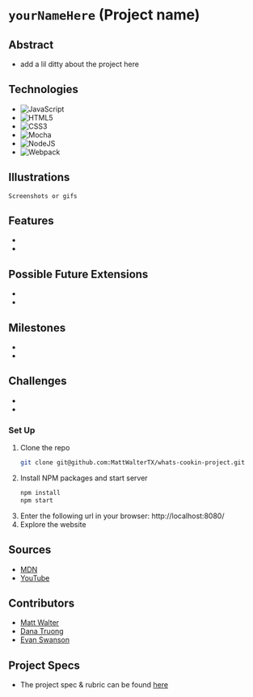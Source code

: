 # `yourNameHere` (Project name)

## Abstract
  - add a lil ditty about the project here

## Technologies
- ![JavaScript](https://img.shields.io/badge/javascript-%23323330.svg?style=for-the-badge&logo=javascript&logoColor=%23F7DF1E)
- ![HTML5](https://img.shields.io/badge/html5-%23E34F26.svg?style=for-the-badge&logo=html5&logoColor=white)
- ![CSS3](https://img.shields.io/badge/css3-%231572B6.svg?style=for-the-badge&logo=css3&logoColor=white)
- ![Mocha](https://img.shields.io/badge/-mocha-%238D6748?style=for-the-badge&logo=mocha&logoColor=white)
- ![NodeJS](https://img.shields.io/badge/node.js-6DA55F?style=for-the-badge&logo=node.js&logoColor=white)
- ![Webpack](https://img.shields.io/badge/webpack-%238DD6F9.svg?style=for-the-badge&logo=webpack&logoColor=black)

## Illustrations
  `Screenshots or gifs`

## Features
-
-

## Possible Future Extensions
-
-

## Milestones
-
-

## Challenges 
-
-

### Set Up
1. Clone the repo
   ```sh
   git clone git@github.com:MattWalterTX/whats-cookin-project.git
   ```
2. Install NPM packages and start server
   ```sh
   npm install
   npm start
   ``` 
3. Enter the following url in your browser: http://localhost:8080/
4. Explore the website

## Sources
  - [MDN](http://developer.mozilla.org/en-US/)
  - [YouTube](https://www.youtube.com/)

## Contributors
  - [Matt Walter](https://github.com/MattWalterTX)
  - [Dana Truong](https://github.com/tramtram1130)
  - [Evan Swanson](https://github.com/EvanSSwanson)

## Project Specs
  - The project spec & rubric can be found [here](https://frontend.turing.edu/projects/whats-cookin-part-one.html)
 

